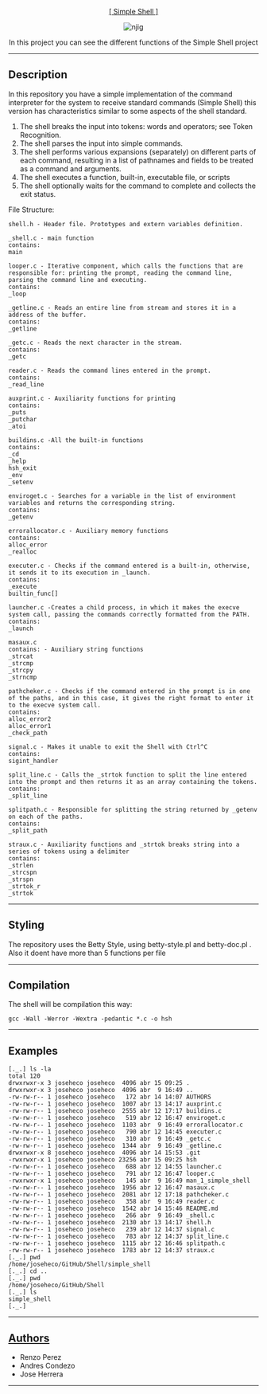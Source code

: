 <p align="center">
   <a href="https://github.com/derpmagician/simple_shell">[ Simple Shell ]</a>
</p>

<p align = "center">
   <img src="https://i.ibb.co/cKW8WHL/njig.jpg" alt="njig" border="0">
</p>

<p align="center">
	In this project you can see the different functions of the Simple Shell project
</p>

---

Description
-----------
In this repository you have a simple implementation of the command interpreter for the system to 
receive standard commands (Simple Shell) this version has characteristics similar to some aspects 
of the shell standard.

<ol>
	<li>The shell breaks the input into tokens: words and operators; see Token Recognition.</li>
	<li>The shell parses the input into simple commands.</li>
	<li>The shell performs various expansions (separately) on different parts of each command, resulting in a list of pathnames and fields to be treated as a command and arguments.</li>
	<li>The shell executes a function, built-in, executable file, or scripts</li>
	<li>The shell optionally waits for the command to complete and collects the exit status.</li>
</ol>


<p>File Structure:</p>

```
shell.h - Header file. Prototypes and extern variables definition.

_shell.c - main function
contains:
main

looper.c - Iterative component, which calls the functions that are responsible for: printing the prompt, reading the command line, parsing the command line and executing.
contains:
_loop

_getline.c - Reads an entire line from stream and stores it in a address of the buffer.
contains:
_getline

_getc.c - Reads the next character in the stream.
contains:
_getc

reader.c - Reads the command lines entered in the prompt.
contains:
_read_line

auxprint.c - Auxiliarity functions for printing
contains:
_puts
_putchar
_atoi

buildins.c -All the built-in functions
contains:
_cd
_help
hsh_exit
_env
_setenv

enviroget.c - Searches for a variable in the list of environment variables and returns the corresponding string.
contains:
_getenv

errorallocator.c - Auxiliary memory functions
contains:
alloc_error
_realloc

executer.c - Checks if the command entered is a built-in, otherwise, it sends it to its execution in _launch.
contains:
_execute
builtin_func[]

launcher.c -Creates a child process, in which it makes the execve system call, passing the commands correctly formatted from the PATH.
contains:
_launch

masaux.c
contains: - Auxiliary string functions
_strcat
_strcmp
_strcpy
_strncmp

pathcheker.c - Checks if the command entered in the prompt is in one of the paths, and in this case, it gives the right format to enter it to the execve system call.
contains:
alloc_error2
alloc_error1
_check_path

signal.c - Makes it unable to exit the Shell with Ctrl^C
contains:
sigint_handler

split_line.c - Calls the _strtok function to split the line entered into the prompt and then returns it as an array containing the tokens.
contains:
_split_line

splitpath.c - Responsible for splitting the string returned by _getenv on each of the paths.
contains:
_split_path

straux.c - Auxiliarity functions and _strtok breaks string into a series of tokens using a delimiter
contains:
_strlen
_strcspn
_strspn
_strtok_r
_strtok
```

---
Styling
-----------

The repository uses the Betty Style, using betty-style.pl and betty-doc.pl .
Also it doent have more than 5 functions per file

---
Compilation
------------

The shell will be compilation this way:

```
gcc -Wall -Werror -Wextra -pedantic *.c -o hsh
```

---
Examples
-----------
```
[._.] ls -la
total 120
drwxrwxr-x 3 joseheco joseheco  4096 abr 15 09:25 .
drwxrwxr-x 3 joseheco joseheco  4096 abr  9 16:49 ..
-rw-rw-r-- 1 joseheco joseheco   172 abr 14 14:07 AUTHORS
-rw-rw-r-- 1 joseheco joseheco  1007 abr 13 14:17 auxprint.c
-rw-rw-r-- 1 joseheco joseheco  2555 abr 12 17:17 buildins.c
-rw-rw-r-- 1 joseheco joseheco   519 abr 12 16:47 enviroget.c
-rw-rw-r-- 1 joseheco joseheco  1103 abr  9 16:49 errorallocator.c
-rw-rw-r-- 1 joseheco joseheco   790 abr 12 14:45 executer.c
-rw-rw-r-- 1 joseheco joseheco   310 abr  9 16:49 _getc.c
-rw-rw-r-- 1 joseheco joseheco  1344 abr  9 16:49 _getline.c
drwxrwxr-x 8 joseheco joseheco  4096 abr 14 15:53 .git
-rwxrwxr-x 1 joseheco joseheco 23256 abr 15 09:25 hsh
-rw-rw-r-- 1 joseheco joseheco   688 abr 12 14:55 launcher.c
-rw-rw-r-- 1 joseheco joseheco   791 abr 12 16:47 looper.c
-rwxrwxr-x 1 joseheco joseheco   145 abr  9 16:49 man_1_simple_shell
-rw-rw-r-- 1 joseheco joseheco  1956 abr 12 16:47 masaux.c
-rw-rw-r-- 1 joseheco joseheco  2081 abr 12 17:18 pathcheker.c
-rw-rw-r-- 1 joseheco joseheco   358 abr  9 16:49 reader.c
-rw-rw-r-- 1 joseheco joseheco  1542 abr 14 15:46 README.md
-rw-rw-r-- 1 joseheco joseheco   266 abr  9 16:49 _shell.c
-rw-rw-r-- 1 joseheco joseheco  2130 abr 13 14:17 shell.h
-rw-rw-r-- 1 joseheco joseheco   239 abr 12 14:37 signal.c
-rw-rw-r-- 1 joseheco joseheco   783 abr 12 14:37 split_line.c
-rw-rw-r-- 1 joseheco joseheco  1115 abr 12 16:46 splitpath.c
-rw-rw-r-- 1 joseheco joseheco  1783 abr 12 14:37 straux.c
[._.] pwd
/home/joseheco/GitHub/Shell/simple_shell
[._.] cd ..
[._.] pwd
/home/joseheco/GitHub/Shell
[._.] ls
simple_shell
[._.]
```

---
## [Authors](https://github.com/derpmagician/simple_shell/blob/main/AUTHORS)

<ul>
	<li>Renzo Perez</li>
	<li>Andres Condezo</li>
	<li>Jose Herrera</li>
</ul>

-------
